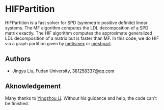 # HIFPartition

HIFPartition is a fast solver for SPD (symmetric positive definite) linear systems. The MF algorithm computes the LDL decomposition of a SPD matrix exactly. The HIF algorithm computes the approximate generalized LDL decomposition of a matrix but is faster than MF. In this code, we do HIF via a graph partition given by [metismex](https://github.com/YingzhouLi/metismex) or [meshpart](https://github.com/YingzhouLi/meshpart).

## Authors

* Jingyu Liu, Fudan University, 381258337@qq.com

## Aknowledgement

Many thanks to [Yingzhou Li](https://www.yingzhouli.com/). Without his guidance and help, the code can't be finished.
